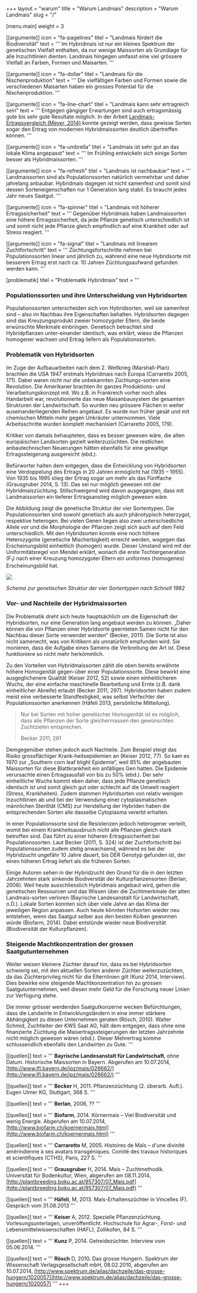 +++
layout = "warum"
title = "Warum Landmais"
description = "Warum Landmais"
slug = "/"

[menu.main]
  weight = 3

[[argumente]]
  icon = "fa-pagelines"
  titel = "Landmais fördert die Biodiversität"
  text = '''
Im Hybridmais ist nur ein kleines Spektrum der genetischen Vielfalt enthalten, da nur wenige Maissorten als Grundlage für alle Inzuchtlinien dienten. Landmais hingegen umfasst eine viel grössere Vielfalt an Farben, Formen und Maisarten.
'''

[[argumente]]
  icon = "fa-dollar"
  titel = "Landmais für die Nischenproduktion"
  text = '''
Die vielfältigen Farben und Formen sowie die verschiedenen Maisarten haben ein grosses Potential für die Nischenproduktion.
'''

[[argumente]]
  icon = "fa-line-chart"
  titel = "Landmais kann sehr ertragreich sein"
  text = '''
Entgegen gängiger Erwartungen sind auch ertragsmässig gute bis sehr gute Resultate möglich. In der Arbeit [Landmais-Ertragsvergleich (Meyer, 2014)](https://github.com/phmeyer/landmais.ch/releases/download/v1.0/landmais-ertragsvergleich-meyer-2014-ba-hafl.pdf) konnte gezeigt werden, dass gewisse Sorten sogar den Ertrag von modernen Hybridmaissorten deutlich übertreffen können.
'''

[[argumente]]
  icon = "fa-umbrella"
  titel = "Landmais ist sehr gut an das lokale Klima angepasst"
  text = '''
Im Frühling entwickeln sich einige Sorten besser als Hybridmaissorten.
'''

[[argumente]]
  icon = "fa-refresh"
  titel = "Landmais ist nachbaubar"
  text = '''
Landmaissorten sind als Populationssorten natürlich vermehrbar und daher jahrelang anbaubar. Hybridmais dagegen ist nicht samenfest und somit sind dessen Sorteneigenschaften nur 1 Generation lang stabil. Es braucht jedes Jahr neues Saatgut.
'''

[[argumente]]
  icon = "fa-spinner"
  titel = "Landmais mit höherer Ertragssicherheit"
  text = '''
Gegenüber Hybridmais haben Landmaissorten eine höhere Ertragssicherheit, da jede Pflanze genetisch unterschiedlich ist und somit nicht jede Pflanze gleich empfindlich auf eine Krankheit oder auf Stress reagiert.
'''

[[argumente]]
  icon = "fa-signal"
  titel = "Landmais mit linearem Zuchtfortschritt"
  text = '''
Züchtungsfortschritte nehmen bei Populationssorten linear und jährlich zu, während eine neue Hybridsorte mit besserem Ertrag erst nach ca. 10 Jahren Züchtungsaufwand gefunden werden kann.
'''

[problematik]
  titel = "Problematik Hybridmais"
  text = '''
### Populationssorten und ihre Unterscheidung von Hybridsorten

Populationssorten unterscheiden sich von Hybridsorten, weil sie samenfest sind – also im Nachbau ihre Eigenschaften behalten. Hybridsorten dagegen sind das Kreuzungsprodukt zweier homozygoter Eltern, die beide erwünschte Merkmale einbringen. Genetisch betrachtet sind Hybridpflanzen unter-einander identisch, was erklärt, wieso die Pflanzen homogener wachsen und Ertrag liefern als Populationssorten.

### Problematik von Hybridsorten

Im Zuge der Aufbauarbeiten nach dem 2. Weltkrieg (Marshall-Plan) brachten die USA 1947 erstmals Hybridmais nach Europa (Carraretto 2005, 171). Dabei waren nicht nur die unbekannten Züchtungs-sorten eine Revolution. Die Amerikaner brachten ihr ganzes Produktions- und Verarbeitungskonzept mit. Wo z.B. in Frankreich vorher noch alles Handarbeit war, revolutionierte das neue Maisanbausystem die gesamten Strukturen der Landwirtschaft. So wurden neu grössere Flächen in weiter auseinanderliegenden Reihen angebaut. Es wurde nun früher gesät und mit chemischen Mitteln mehr gegen Unkräuter unternommen. Viele Arbeitsschritte wurden komplett mechanisiert (Carraretto 2005, 179).

Kritiker von damals behaupteten, dass es besser gewesen wäre, die alten europäischen Landsorten gezielt weiterzuzüchten. Die restlichen anbautechnischen Neuerungen hätten ebenfalls für eine gewaltige Ertragssteigerung ausgereicht (ebd.).

Befürworter halten dem entgegen, dass die Entwicklung von Hybridsorten eine Verdoppelung des Ertrags in 20 Jahren ermöglicht hat (1935 – 1955). Von 1935 bis 1995 stieg der Ertrag sogar um mehr als das Fünffache (Grausgruber 2014, S. 13). Das sei nur möglich gewesen mit der Hybridmaiszüchtung. Stillschweigend wird davon ausgegangen, dass mit Landmaissorten ein tieferer Ertragsanstieg möglich gewesen wäre.

Die Abbildung zeigt die genetische Struktur der vier Sortentypen. Die Populationssorten sind sowohl genetisch als auch phänotypisch heterzygot, respektive heterogen. Bei vielen Genen liegen also zwei unterschiedliche Allele vor und die Morphologie der Pflanzen zeigt sich auch auf dem Feld unterschiedlich. Mit den Hybridsorten konnte eine noch höhere Heterozygotie (genetische Mischerbigkeit) erreicht werden, wogegen das Erscheinungsbild einheitlich (homogen) wurde. Dieser Umstand wird mit der Uniformitätsregel von Mendel erklärt, wonach die erste Tochtergeneration (F<sub>1</sub>) nach einer Kreuzung homozygoter Eltern ein uniformes (homogenes) Erscheinungsbild hat.

<img class="img-responsive" src="genetische-struktur.jpg">

*Schema zur genetischen Struktur der vier Sortentypen nach Schnell 1982*


### Vor- und Nachteile der Hybridmaissorten

Die Problematik dreht sich heute hauptsächlich um die Eigenschaft der Hybridsorten, nur eine Generation lang angebaut werden zu können. „Daher können die von Pflanzen einer Hybridsorte geernteten Samen nicht für den Nachbau dieser Sorte verwendet werden“ (Becker, 2011). Die Sorte ist also nicht samenecht, was von Kritikern als unnatürlich empfunden wird. Sie monieren, dass die Aufgabe eines Samens die Verbreitung der Art ist. Diese funktioniere so nicht mehr herkömmlich.

Zu den Vorteilen von Hybridmaissorten zählt die oben bereits erwähnte höhere Homogenität gegen-über einer Populationssorte. Diese bewirkt eine ausgeglichenere Qualität (Keiser 2012, 52) sowie einen einheitlicheren Wuchs, der eine einfache maschinelle Bearbeitung und Ernte (z.B. dank einheitlicher Abreife) erlaubt (Becker 2011, 297). Hybridsorten haben zudem meist eine verbesserte Standfestigkeit, was selbst Verfechter der Populationssorten anerkennen (Häfeli 2013, persönliche Mitteilung).
    
<blockquote>
  <p>Nur bei Sorten mit hoher genetischer Homogenität ist es möglich, dass alle Pflanzen der Sorte gleichermassen den gewünschten Zuchtzielen entsprechen.</p>
  <footer>Becker 2011, 291</footer>
</blockquote>

Demgegenüber stehen jedoch auch Nachteile. Zum Beispiel steigt das Risiko grossflächiger Krank-heitsepidemien an (Keiser 2012, 77). So kam es 1970 zur „Southern corn leaf blight Epidemie“, weil 85% der angebauten Maissorten für diese Blattkrankheit ein anfälliges Gen hatten. Die Epidemie verursachte einen Ertragsausfall von bis zu 50% (ebd.). Der sehr einheitliche Wuchs kommt eben daher, dass jede Pflanze genetisch identisch ist und somit gleich gut oder schlecht auf die Umwelt reagiert (Stress, Krankheiten). Zudem stammen Hybridsorten von relativ wenigen Inzuchtlinien ab und bei der Verwendung einer cytoplasmatischen männlichen Sterilität (CMS) zur Herstellung der Hybriden haben die entsprechenden Sorten alle dasselbe Cytoplasma vererbt erhalten.

In einer Populationssorte sind die Resistenzen jedoch heterogener verteilt, womit bei einem Krankheitsausbruch nicht alle Pflanzen gleich stark betroffen sind. Das führt zu einer höheren Ertragssicherheit bei Populationssorten. Laut Becker (2011, S. 324) ist der Zuchtfortschritt bei Populationssorten zudem stetig anwachsend, während es bei der Hybridzucht ungefähr 10 Jahre dauert, bis DER Genotyp gefunden ist, der einen höheren Ertrag liefert als die früheren Sorten.

Einige Autoren sehen in der Hybridzucht den Grund für die in den letzten Jahrzehnten stark sinkende Biodiversität der Kulturpflanzensorten (Berlan, 2006). Weil heute ausschliesslich Hybridmais angebaut wird, gehen die genetischen Ressourcen und das Wissen über die Zuchtmerkmale der alten Landmais-sorten verloren (Bayrische Landesanstalt für Landwirtschaft, o.D.). Lokale Sorten konnten sich über viele Jahre an das Klima der jeweiligen Region anpassen. Auch heute könnten Hofsorten wieder neu entstehen, wenn das Saatgut selber aus den besten Kolben gewonnen würde (Biofarm, 2014). Dabei entstünde wieder neue Biodiversität (Biodiversität der Kulturpflanzen).</p>


### Steigende Machtkonzentration der grossen Saatgutunternehmen

Weiter weisen kleinere Züchter darauf hin, dass es bei Hybridsorten schwierig sei, mit den aktuellen Sorten anderer Züchter weiterzuzüchten, da das Züchterprivileg nicht für die Elternlinien gilt (Kunz 2014, Interview). Dies bewirke eine steigende Machtkonzentration hin zu grossen Saatgutunternehmen, weil diesen mehr Geld für die Forschung neuer Linien zur Verfügung stehe. 

Die immer grösser werdenden Saatgutkonzerne wecken Befürchtungen, dass die Landwirte in Entwicklungsländern in eine immer stärkere Abhängigkeit zu diesen Unternehmen geraten (Rösch, 2010). Walter Schmid, Zuchtleiter der KWS Saat AG, hält dem entgegen, dass ohne eine finanzierte Züchtung die Maisertragssteigerungen der letzten Jahrzehnte nicht möglich gewesen wären (ebd.). Dieser Mehrertrag komme schlussendlich ebenfalls den Landwirten zu Gute. 
'''

[[quellen]]
  text = '''
**Bayrische Landesanstalt für Landwirtschaft**, ohne Datum. Historische Maissorten in Bayern. Abgerufen am 10.07.2014, [http://www.lfl.bayern.de/ipz/mais/026662/](http://www.lfl.bayern.de/ipz/mais/026662/)
'''

[[quellen]]
  text = '''
**Becker** H, 2011. Pflanzenzüchtung (2. überarb. Aufl.). Eugen Ulmer KG, Stuttgart, 368 S.
'''

[[quellen]]
  text = '''
**Berlan**, 2006, ??
'''

[[quellen]]
  text = '''
**Biofarm**, 2014. Körnermais – Viel Biodiversität und wenig Energie. Abgerufen am 10.07.2014, [http://www.biofarm.ch/koernermais.html](http://www.biofarm.ch/koernermais.html)
'''

[[quellen]]
  text = '''
**Carraretto** M, 2005. Histoires de Maïs – d'une divinité amérindienne à ses avatars transgéniques. Comité des travaux historiques et scientifiques (CTHS), Paris, 227 S.
'''

[[quellen]]
  text = '''
**Grausgruber** H, 2014. Mais – Zuchtmethodik. Universität für Bodenkultur, Wien, abgerufen am 08.11.2014, [http://plantbreeding.boku.ac.at/957307/07_Mais.pdf](http://plantbreeding.boku.ac.at/957307/07_Mais.pdf)
'''

[[quellen]]
  text = '''
**Häfeli**, M, 2013. Mais-Erhaltenszüchter in Vincelles (F). Gespräch vom 31.08.2013
'''

[[quellen]]
  text = '''
**Keiser** A, 2012. Spezielle Pflanzenzüchtung. Vorlesungsunterlagen, unveröffentlicht. Hochschule für Agrar-, Forst- und Lebensmittelwissenschaften (HAFL), Zollikofen, 84 S.
'''

[[quellen]]
  text = '''
**Kunz** P, 2014. Getreidezüchter. Interview vom 05.06.2014.
'''

[[quellen]]
  text = '''
  **Rösch** D, 2010. Das grosse Hungern. Spektrum der Wissenschaft Verlagsgesellschaft mbH, 08.02.2010, abgerufen am 10.07.2014, [http://www.spektrum.de/alias/dachzeile/das-grosse-hungern/1020057](http://www.spektrum.de/alias/dachzeile/das-grosse-hungern/1020057)
'''
+++